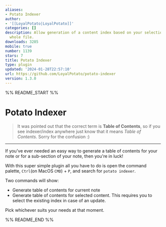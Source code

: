```yaml
---
aliases:
- Potato Indexer
author:
- '[[LoyalPotato|LoyalPotato]]'
categories: []
description: Allow generation of a content index based on your selection or of the
  whole file.
downloads: 3285
mobile: true
number: 1139
stars: 7
title: Potato Indexer
type: plugin
updated: '2024-01-28T22:57:10'
url: https://github.com/LoyalPotato/potato-indexer
version: 1.3.0
---
```


%% README_START %%

# Potato Indexer

> It was pointed out that the correct term is **Table of Contents**, so if you see indexer/index anywhere just know that it means _Table of Contents_. Sorry for the confusion :)

---

If you've ever needed an easy way to generate a table of contents for your note or for a sub-section of your note, then you're in luck!

With this super simple plugin all you have to do is open the command palette, `Ctrl`(on MacOS `CMD`) + `P`, and search for `potato indexer`.

Two commands will show:

- Generate table of contents for current note
- Generate table of contents for selected content. This requires you to select the existing index in case of an update.

Pick whichever suits your needs at that moment.


%% README_END %%